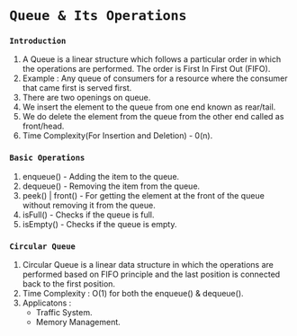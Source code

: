 # `Queue & Its Operations`

### `Introduction`

1. A Queue is a linear structure which follows a particular order in which the operations are performed. The order is First In First Out (FIFO).
2. Example : Any queue of consumers for a resource where the consumer that came first is served first.
3. There are two openings on queue.
4. We insert the element to the queue from one end known as rear/tail.
5. We do delete the element from the queue from the other end called as front/head.
6. Time Complexity(For Insertion and Deletion) - 0(n).

### `Basic Operations`

1. enqueue() - Adding the item to the queue.
2. dequeue() - Removing the item from the queue.
3. peek() | front() - For getting the element at the front of the queue without removing it from the queue.
4. isFull() - Checks if the queue is full.
5. isEmpty() - Checks if the queue is empty.

### `Circular Queue`

1. Circular Queue is a linear data structure in which the operations are performed based on FIFO principle and the last position is connected back to the first position.
2. Time Complexity : O(1) for both the enqueue() & dequeue().
3. Applicatons :
   - Traffic System.
   - Memory Management.
